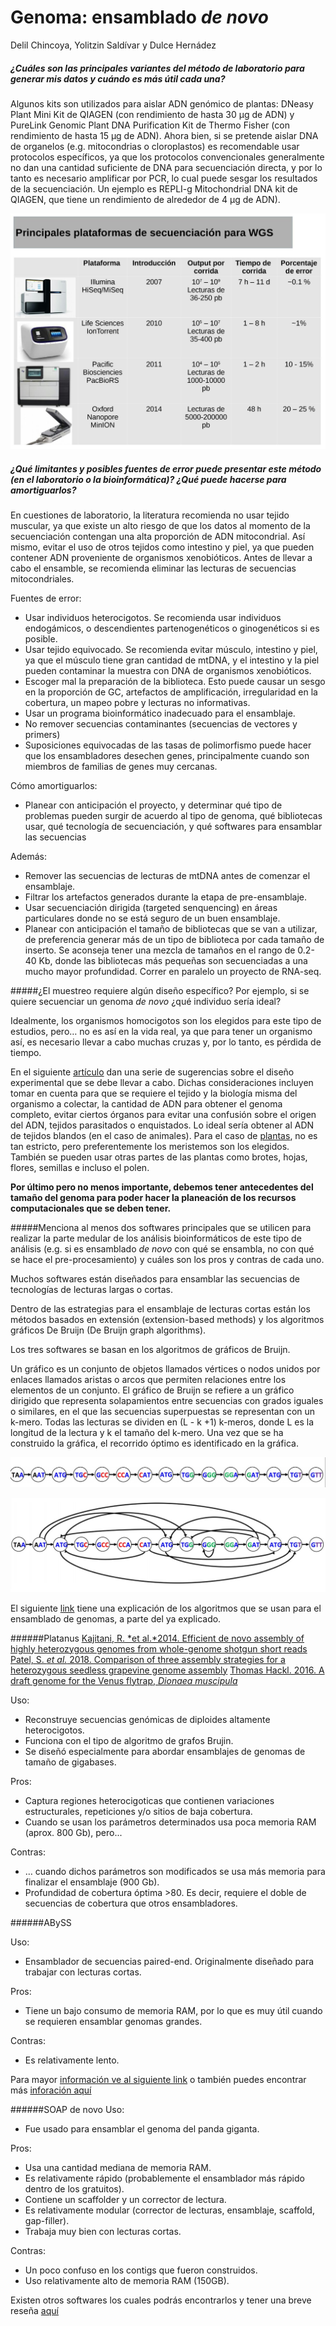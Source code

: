 
# Genoma: ensamblado _de novo_
Delil Chincoya, Yolitzin Saldívar y Dulce Hernádez


##### ¿Cuáles son las principales variantes del método de laboratorio para generar mis datos y cuándo es más útil cada una?

Algunos kits son utilizados para aislar ADN genómico de plantas: DNeasy Plant Mini Kit de QIAGEN (con rendimiento de hasta 30 μg de ADN) y PureLink Genomic Plant DNA Purification Kit de Thermo Fisher (con rendimiento de hasta 15 μg de ADN). Ahora bien, si se pretende aislar DNA de organelos (e.g. mitocondrias o cloroplastos) es recomendable usar protocolos específicos, ya que los protocolos convencionales generalmente no dan una cantidad suficiente de DNA para secuenciación directa, y por lo tanto es necesario amplificar por PCR, lo cual puede sesgar los resultados de la secuenciación.     Un ejemplo es REPLI-g Mitochondrial DNA kit de QIAGEN, que tiene un rendimiento de alrededor de 4 μg de ADN).

![technologies.jpeg](https://raw.githubusercontent.com/DelilChincoya/Tareas_Curso_BioinfinvRepro/master/technologies.jpeg)



##### ¿Qué limitantes y posibles fuentes de error puede presentar este método (en el laboratorio o la bioinformática)? ¿Qué puede hacerse para amortiguarlos?

En cuestiones de laboratorio, la literatura recomienda no usar tejido muscular, ya que existe un alto riesgo de que los datos al momento de la secuenciación contengan una alta proporción de ADN mitocondrial. Así mismo, evitar el uso de otros tejidos como intestino y piel, ya que pueden contener  ADN proveniente de organismos xenobióticos. Antes de llevar a cabo el ensamble, se recomienda eliminar las lecturas de secuencias mitocondriales.

Fuentes de error: 
- Usar individuos heterocigotos. Se recomienda usar individuos endogámicos, o descendientes partenogenéticos o ginogenéticos si es posible.
- Usar tejido equivocado. Se recomienda evitar músculo, intestino y piel, ya que el músculo tiene gran cantidad de mtDNA, y el intestino y la piel pueden contaminar la muestra con DNA de organismos xenobióticos.
- Escoger mal la preparación de la biblioteca. Esto puede causar un sesgo en la proporción de GC, artefactos de amplificación, irregularidad en la cobertura, un mapeo pobre y lecturas no informativas.
- Usar un programa bioinformático inadecuado para el ensamblaje. 
- No remover secuencias contaminantes (secuencias de vectores y primers)
- Suposiciones equivocadas de las tasas de polimorfismo puede hacer que los ensambladores desechen genes, principalmente cuando son miembros de familias de genes muy cercanas.

Cómo amortiguarlos:

- Planear con anticipación el proyecto, y determinar qué tipo de problemas pueden surgir de acuerdo al tipo de genoma, qué bibliotecas usar, qué tecnología de secuenciación, y qué softwares para ensamblar las secuencias

Además:
- Remover las secuencias de lecturas de mtDNA antes de comenzar el ensamblaje.
- Filtrar los artefactos generados durante la etapa de pre-ensamblaje.
- Usar secuenciación dirigida (targeted senquencing) en áreas particulares donde no se está seguro de un buen ensamblaje.
- Planear con anticipación el tamaño de bibliotecas que se van a utilizar, de preferencia generar más de un tipo de biblioteca por cada tamaño de inserto. Se aconseja tener una mezcla de tamaños en el rango de 0.2-40 Kb, donde las bibliotecas más pequeñas son secuenciadas a una mucho mayor profundidad. Correr en paralelo un proyecto de RNA-seq.



#####¿El muestreo requiere algún diseño específico? Por ejemplo, si se quiere secuenciar un genoma *de novo* ¿qué individuo sería ideal?

Idealmente, los organismos homocigotos son los elegidos para este tipo de estudios, pero… no es así en la vida real, ya que para tener un organismo así, es necesario llevar a cabo muchas cruzas y, por lo tanto, es pérdida de tiempo.

En el siguiente [artículo](https://www.ncbi.nlm.nih.gov/pmc/articles/PMC3626508/pdf/2047-217X-1-8.pdf) dan una serie de sugerencias sobre el diseño experimental que se debe llevar a cabo. Dichas consideraciones incluyen tomar en cuenta para que se requiere el tejido y la biología misma del organismo a colectar, la cantidad de ADN para obtener el genoma completo, evitar ciertos órganos para evitar una confusión sobre el origen del ADN, tejidos parasitados o enquistados. Lo ideal sería obtener al ADN de tejidos blandos (en el caso de animales). Para el caso de [plantas](https://www.researchgate.net/post/Which_part_of_the_plant_is_most_preferred_for_DNA_isolation), no es tan estricto, pero preferentemente los meristemos son los elegidos. También se pueden usar otras partes de las plantas como brotes, hojas, flores, semillas e incluso el polen.

**Por último pero no menos importante, debemos tener antecedentes del tamaño del genoma para poder hacer la planeación de los recursos computacionales que se deben tener.**

#####Menciona al menos dos softwares principales que se utilicen para realizar la parte medular de los análisis bioinformáticos de este tipo de análisis (e.g. si es ensamblado *de novo* con qué se ensambla, no con qué se hace el pre-procesamiento) y cuáles son los pros y contras de cada uno. 

Muchos softwares están diseñados para ensamblar las secuencias de tecnologías de lecturas largas o cortas.

Dentro de las estrategias para el ensamblaje de lecturas cortas están los métodos basados en extensión (extension-based methods) y los algoritmos gráficos De Bruijn (De Bruijn graph algorithms).

Los tres softwares se basan en los algoritmos de gráficos de Bruijn.

Un gráfico es un conjunto de objetos llamados vértices o nodos unidos por enlaces llamados aristas o arcos que permiten relaciones entre los elementos de un conjunto. El gráfico de Bruijn se refiere a un gráfico dirigido que representa solapamientos entre secuencias con grados iguales o similares, en el que las secuencias superpuestas se representan con un k-mero. Todas las lecturas se dividen  en (L - k +1) k-meros, donde L es la longitud de la lectura y k el tamaño del k-mero. Una vez que se ha construido la gráfica, el recorrido óptimo es identificado en la gráfica.

![](https://raw.githubusercontent.com/DelilChincoya/Tareas_Curso_BioinfinvRepro/master/Imagen%201.jpg)

![](https://raw.githubusercontent.com/DelilChincoya/Tareas_Curso_BioinfinvRepro/master/Imagen%202.jpg)

El siguiente [link](http://vis.usal.es/rodrigo/documentos/bioinfo/muii/sesiones/4-ensamblado.pdf) tiene una explicación de los algoritmos que se usan para el ensamblado de genomas, a parte del ya explicado. 

######Platanus
[Kajitani, R. *et al.*2014. Efficient de novo assembly of highly heterozygous genomes from whole-genome shotgun short reads](https://www.ncbi.nlm.nih.gov/pmc/articles/PMC4120091/pdf/1384.pdf)
[Patel, S. *et al.* 2018. Comparison of three assembly strategies for a heterozygous seedless grapevine genome assembly](https://bmcgenomics.biomedcentral.com/track/pdf/10.1186/s12864-018-4434-2?site=bmcgenomics.biomedcentral.com)
[Thomas Hackl. 2016. A draft genome for the Venus flytrap, *Dionaea muscipula*](https://d-nb.info/1111888663/34)

Uso:
- Reconstruye secuencias genómicas de diploides altamente heterocigotos.
- Funciona con el tipo de algoritmo de grafos Brujin.
- Se diseñó especialmente para abordar ensamblajes de genomas de tamaño de gigabases.

Pros:
- Captura regiones heterocigoticas que contienen variaciones estructurales, repeticiones y/o sitios de baja cobertura.
- Cuando se usan los parámetros determinados usa poca memoria RAM (aprox. 800 Gb), pero... 

Contras:
- … cuando dichos parámetros son modificados se usa más memoria para finalizar el ensamblaje (900 Gb).
- Profundidad de cobertura óptima >80. Es decir, requiere el doble de secuencias de cobertura que otros ensambladores.

######ABySS

Uso:
- Ensamblador de secuencias paired-end. Originalmente diseñado para trabajar con lecturas cortas. 

Pros: 
- Tiene un bajo consumo de memoria RAM, por lo que es muy útil cuando se requieren ensamblar genomas grandes.

Contras: 
- Es relativamente lento.


Para mayor [información ve al siguiente link](http://www.bcgsc.ca/platform/bioinfo/software/abyss) o también puedes encontrar más [inforación aquí](http://www.ehu.eus/sgi/software-de-calculo/abyss)

######SOAP de novo
Uso:
- Fue usado para ensamblar el genoma del panda giganta.

Pros:
- Usa una cantidad mediana de memoria RAM.
- Es relativamente rápido (probablemente el ensamblador más rápido dentro de los gratuitos).
- Contiene un  scaffolder y un corrector de lectura.
- Es relativamente modular (corrector de lecturas, ensamblaje, scaffold, gap-filler).
- Trabaja muy bien con lecturas cortas.

Contras:
- Un poco confuso en los contigs que fueron construidos.
- Uso relativamente alto de memoria RAM (150GB).

Existen otros softwares los cuales podrás encontrarlos y tener una breve reseña <a href=" https://en.wikibooks.org/wiki/Next_Generation_Sequencing_(NGS)/De_novo_assembly>">aquí</a>





